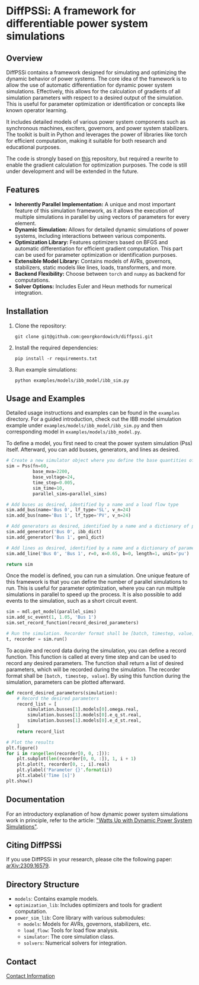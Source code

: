 # DiffPSSi: A framework for differentiable power system simulations
## Overview
DiffPSSi contains a framework designed for simulating and optimizing the dynamic behavior 
of power systems. The core idea of the framework is to allow the use of automatic differentiation for dynamic 
power system simulations. Effectively, this allows for the calculation of gradients of all simulation parameters
with respect to a desired output of the simulation. This is useful for parameter optimization or identification
or concepts like known operator learning.

It includes detailed models of various power system components such as synchronous machines, 
exciters, governors, and power system stabilizers. The toolkit is built in Python and leverages the power of 
libraries like torch for efficient computation, making it suitable for both research and educational purposes.

The code is strongly based on [this](https://github.com/hallvar-h/DynPSSimPy) repository, but required a rewrite to 
enable the gradient calculation for optimization purposes. The code is still under development and will be extended 
in the future.

## Features
- **Inherently Parallel Implementation:** A unique and most important feature of this simulation framework, as it allows the execution of multiple simulations in parallel by using vectors of parameters for every element.
- **Dynamic Simulation:** Allows for detailed dynamic simulations of power systems, including interactions between various components.
- **Optimization Library:** Features optimizers based on BFGS and automatic differentiation for efficient gradient computation. This part can be used for parameter optimization or identification purposes.
- **Extensible Model Library:** Contains models of AVRs, governors, stabilizers, static models like lines, loads, transformers, and more.
- **Backend Flexibility:** Choose between `torch` and `numpy` as backend for computations.
- **Solver Options:** Includes Euler and Heun methods for numerical integration.

## Installation

1. Clone the repository:
   ```
   git clone git@github.com:georgkordowich/diffpssi.git
   ```
2. Install the required dependencies:
   ```
   pip install -r requirements.txt
   ```
3. Run example simulations:
   ```
   python examples/models/ibb_model/ibb_sim.py
   ```

## Usage and Examples
Detailed usage instructions and examples can be found in the `examples` directory. For a guided introduction, check out the IBB model simulation example under `examples/models/ibb_model/ibb_sim.py` and then corresponding model in `examples/models/ibb_model.py`.

To define a model, you first need to creat the power system simulation (Pss) itself. Afterward, you can add busses,
generators, and lines as desired.
```python
# Create a new simulator object where you define the base quantities of the system
sim = Pss(fn=60,
          base_mva=2200,
          base_voltage=24,
          time_step=0.005,
          sim_time=10,
          parallel_sims=parallel_sims)

# Add buses as desired, identified by a name and a load flow type
sim.add_bus(name='Bus 0', lf_type='SL', v_n=24)
sim.add_bus(name='Bus 1', lf_type='PV', v_n=24)

# Add generators as desired, identified by a name and a dictionary of parameters
sim.add_generator('Bus 0', ibb_dict)
sim.add_generator('Bus 1', gen1_dict)

# Add lines as desired, identified by a name and a dictionary of parameters
sim.add_line('Bus 0', 'Bus 1', r=0, x=0.65, b=0, length=1, unit='pu')

return sim
```

Once the model is defined, you can run a simulation. One unique feature of this framework is that you can define
the number of parallel simulations to run. This is useful for parameter optimization, where you can run multiple
simulations in parallel to speed up the process. It is also possible to add events to the simulation, such as
a short circuit event.
```python
sim = mdl.get_model(parallel_sims)
sim.add_sc_event(1, 1.05, 'Bus 1')
sim.set_record_function(record_desired_parameters)

# Run the simulation. Recorder format shall be [batch, timestep, value]
t, recorder = sim.run()
``` 

To acquire and record data during the simulation, you can define a record function. This function is called
at every time step and can be used to record any desired parameters. The function shall return a list of
desired parameters, which will be recorded during the simulation. The recorder format shall be `[batch, timestep, value]`.
By using this function during the simulation, parameters can be plotted afterward.
```python
def record_desired_parameters(simulation):
    # Record the desired parameters
    record_list = [
        simulation.busses[1].models[0].omega.real,
        simulation.busses[1].models[0].e_q_st.real,
        simulation.busses[1].models[0].e_d_st.real,
    ]
    return record_list

# Plot the results
plt.figure()
for i in range(len(recorder[0, 0, :])):
    plt.subplot(len(recorder[0, 0, :]), 1, i + 1)
    plt.plot(t, recorder[0, :, i].real)
    plt.ylabel('Parameter {}'.format(i))
    plt.xlabel('Time [s]')
plt.show()
```



## Documentation

For an introductory explanation of how dynamic power system simulations work in principle,
refer to the article: ["Watts Up with Dynamic Power System Simulations"](https://medium.com/@georg.kordowich/watts-up-with-dynamic-power-system-simulations-c0f16fc99769).

## Citing DiffPSSi
If you use DiffPSSi in your research, please cite the following paper: [arXiv:2309.16579](https://arxiv.org/abs/2309.16579).

## Directory Structure

- `models`: Contains example models.
- `optimization_lib`: Includes optimizers and tools for gradient computation.
- `power_sim_lib`: Core library with various submodules:
  - `models`: Models for AVRs, governors, stabilizers, etc.
  - `load_flow`: Tools for load flow analysis.
  - `simulator`: The core simulation class.
  - `solvers`: Numerical solvers for integration.

## Contact
[Contact Information](https://www.ees.tf.fau.de/person/georg-kordowich/)
